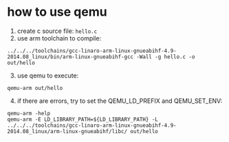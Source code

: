 how to use qemu
======

1. create c source file: `hello.c`
2. use arm toolchain to compile:
```shell
../../../toolchains/gcc-linaro-arm-linux-gnueabihf-4.9-2014.08_linux/bin/arm-linux-gnueabihf-gcc -Wall -g hello.c -o out/hello
```
3. use qemu to execute:
```shell
qemu-arm out/hello
```
4. if there are errors, try to set the QEMU_LD_PREFIX and QEMU_SET_ENV:
```shell
qemu-arm -help
qemu-arm -E LD_LIBRARY_PATH=${LD_LIBRARY_PATH} -L ../../../toolchains/gcc-linaro-arm-linux-gnueabihf-4.9-2014.08_linux/arm-linux-gnueabihf/libc/ out/hello
```
